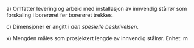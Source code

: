 a) Omfatter levering og arbeid med installasjon av innvendig stålrør som forskaling i borerøret før borerøret trekkes.

c) Dimensjoner er angitt i *den spesielle beskrivelsen*.

x) Mengden måles som prosjektert lengde av innvendig stålrør. Enhet: m

